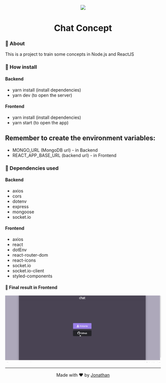 <p align="center">
  <img src="https://www.pngrepo.com/png/262627/170/chat.png" width="120px"/>
  </p>
  
  <h1 align="center">Chat Concept</h1>
  
### :rocket: About
This is a project to train some concepts in Node.js and ReactJS

### :rocket: How install

#### Backend

- yarn install (install dependencies)
- yarn dev (to open the server)

#### Frontend
- yarn install (install dependencies)
- yarn start (to open the app)

## Remember to create the environment variables:
- MONGO_URL (MongoDB url) - in Backend
- REACT_APP_BASE_URL (backend url) - in Frontend

### :rocket: Dependencies used

#### Backend

- axios
- cors
- dotenv
- express
- mongoose
- socket.io

#### Frontend

- axios
- react
- dotEnv
- react-router-dom
- react-icons
- socket.io
- socket.io-client
- styled-components
    
#### :rocket: Final result in Frontend

<p align="center">
<img src="frontend/src/assets/c.gif" alt="gif"/>
</p>

<hr/>

<p align="center">
Made with ♥ by <a href="https://www.linkedin.com/in/jonathan-barros-franco">Jonathan</a>
</p>

